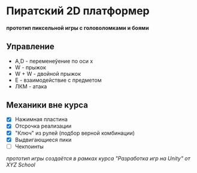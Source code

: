 # Пиратский 2D платформер
#### прототип пиксельной игры с головоломками и боями

## Управление
- A,D - переменеўение по оси x
- W - прыжок
- W + W - двойной прыжок 
- E - взаимодействие с предметом
- ЛКМ - атака

## Механики вне курса
- [x] Нажимная пластина
- [x] Отсрочка реализации
- [x] "Ключ" из рулей (подбор верной комбинации)
- [x] Выдвигающиеся пики
- [ ] Чекпоинты

_прототип игры создаётся в рамках курса "Разработка игр на Unity" от XYZ School_
